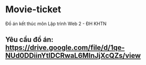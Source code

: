 # Movie-ticket
Đồ án kết thúc môn Lập trình Web 2 - ĐH KHTN

## Yêu cầu đồ án: https://drive.google.com/file/d/1qe-NUd0DDiinYtIDCRwaL6MlnJjXcQZs/view
